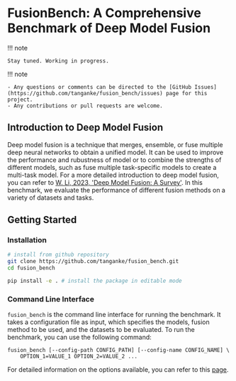 # FusionBench: A Comprehensive Benchmark of Deep Model Fusion

!!! note
    
    Stay tuned. Working in progress.

!!! note
    
    - Any questions or comments can be directed to the [GitHub Issues](https://github.com/tanganke/fusion_bench/issues) page for this project.
    - Any contributions or pull requests are welcome.




## Introduction to Deep Model Fusion

Deep model fusion is a technique that merges, ensemble, or fuse multiple deep neural networks to obtain a unified model.
It can be used to improve the performance and rubustness of model or to combine the strengths of different models, such as fuse multiple task-specific models to create a multi-task model.
For a more detailed introduction to deep model fusion, you can refer to [W. Li, 2023, 'Deep Model Fusion: A Survey'](http://arxiv.org/abs/2303.16203).
In this benchmark, we evaluate the performance of different fusion methods on a variety of datasets and tasks.


## Getting Started

### Installation

```bash
# install from github repository
git clone https://github.com/tanganke/fusion_bench.git
cd fusion_bench

pip install -e . # install the package in editable mode
```

### Command Line Interface

`fusion_bench` is the command line interface for running the benchmark. 
It takes a configuration file as input, which specifies the models, fusion method to be used, and the datasets to be evaluated. 
To run the benchmark, you can use the following command:

```
fusion_bench [--config-path CONFIG_PATH] [--config-name CONFIG_NAME] \
    OPTION_1=VALUE_1 OPTION_2=VALUE_2 ...
```

For detailed information on the options available, you can refer to this [page](/cli/fusion_bench/).